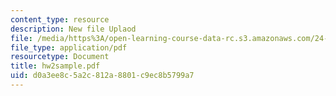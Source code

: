 ```yaml
---
content_type: resource
description: New file Uplaod
file: /media/https%3A/open-learning-course-data-rc.s3.amazonaws.com/24-242-logic-ii-spring-2004/d0a3ee8c5a2c812a8801c9ec8b5799a7_hw2sample.pdf
file_type: application/pdf
resourcetype: Document
title: hw2sample.pdf
uid: d0a3ee8c-5a2c-812a-8801-c9ec8b5799a7
---
```

